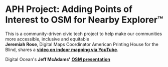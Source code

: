# APH Project: Adding Points of Interest to OSM for Nearby Explorer™  

 This is a community-driven civic tech project to help make our communities more accessible, inclusive and equitable   
__Jeremiah Rose__, Digital Maps Coordinator
American Printing House for the Blind, shares a [__video on indoor mapping via YouTube__](https://youtu.be/PKP22Xdlyds).  

Digital Ocean's __Jeff McAdams'__ [__OSM presentation__](https://docs.google.com/presentation/d/1FtykssLTf_zCTIw3DBRXOmhaSdd_vpWgPfUkO6cXIbo/edit#slide=id.p )
